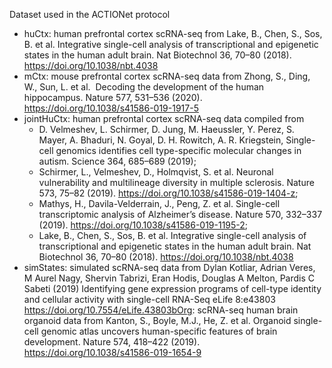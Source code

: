 Dataset used in the ACTIONet protocol
* huCtx: human prefrontal cortex scRNA-seq from Lake, B., Chen, S., Sos, B. et al. Integrative single-cell analysis of transcriptional and epigenetic states in the human adult brain. Nat Biotechnol 36, 70–80 (2018). https://doi.org/10.1038/nbt.4038
* mCtx: mouse prefrontal cortex scRNA-seq data from Zhong, S., Ding, W., Sun, L. et al.  Decoding the development of the human hippocampus. Nature 577, 531–536 (2020). https://doi.org/10.1038/s41586-019-1917-5
* jointHuCtx: human prefrontal cortex scRNA-seq data compiled from 
  * D. Velmeshev, L. Schirmer, D. Jung, M. Haeussler, Y. Perez, S. Mayer, A. Bhaduri, N. Goyal, D. H. Rowitch, A. R. Kriegstein, Single-cell genomics identifies cell type-specific molecular changes in autism. Science 364, 685–689 (2019);
  * Schirmer, L., Velmeshev, D., Holmqvist, S. et al. Neuronal vulnerability and multilineage diversity in multiple sclerosis. Nature 573, 75–82 (2019). https://doi.org/10.1038/s41586-019-1404-z;
  * Mathys, H., Davila-Velderrain, J., Peng, Z. et al. Single-cell transcriptomic analysis of Alzheimer’s disease. Nature 570, 332–337 (2019). https://doi.org/10.1038/s41586-019-1195-2;
  * Lake, B., Chen, S., Sos, B. et al. Integrative single-cell analysis of transcriptional and epigenetic states in the human adult brain. Nat Biotechnol 36, 70–80 (2018). https://doi.org/10.1038/nbt.4038
* simStates: simulated scRNA-seq data from Dylan Kotliar, Adrian Veres, M Aurel Nagy, Shervin Tabrizi, Eran Hodis, Douglas A Melton, Pardis C Sabeti (2019) Identifying gene expression programs of cell-type identity and cellular activity with single-cell RNA-Seq eLife 8:e43803 https://doi.org/10.7554/eLife.43803bOrg: scRNA-seq human brain organoid data from Kanton, S., Boyle, M.J., He, Z. et al. Organoid single-cell genomic atlas uncovers human-specific features of brain development. Nature 574, 418–422 (2019). https://doi.org/10.1038/s41586-019-1654-9
